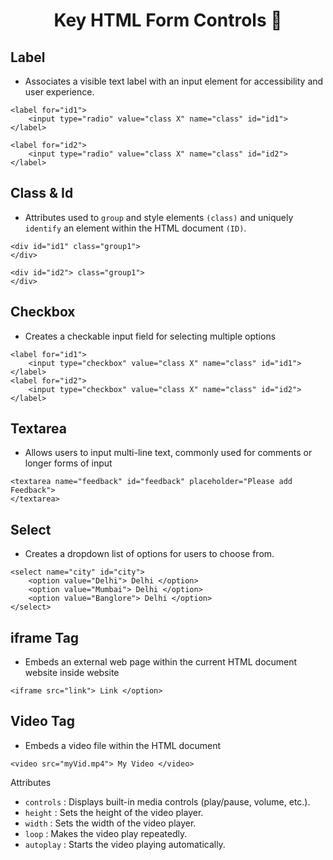 <h1 align="center">  Key HTML Form Controls 🚀</h1>

## Label
- Associates a visible text label with an input element for accessibility and user experience.
```
<label for="id1">
    <input type="radio" value="class X" name="class" id="id1">
</label>

<label for="id2">
    <input type="radio" value="class X" name="class" id="id2">
</label>
```

## Class & Id
- Attributes used to ```group``` and style elements ```(class)``` and uniquely ```identify``` an element within the HTML document ```(ID)```.
```
<div id="id1" class="group1">
</div>

<div id="id2"> class="group1">
</div>
```

## Checkbox
- Creates a checkable input field for selecting multiple options
```
<label for="id1">
    <input type="checkbox" value="class X" name="class" id="id1">
</label>
<label for="id2">
    <input type="checkbox" value="class X" name="class" id="id2">
</label>
```

## Textarea
- Allows users to input multi-line text, commonly used for comments or longer forms of input
```
<textarea name="feedback" id="feedback" placeholder="Please add Feedback">
</textarea>
```

## Select
- Creates a dropdown list of options for users to choose from.
```
<select name="city" id="city">
    <option value="Delhi"> Delhi </option>
    <option value="Mumbai"> Delhi </option>
    <option value="Banglore"> Delhi </option>
</select>
```

## iframe Tag
- Embeds an external web page within the current HTML document
website inside website
```
<iframe src="link"> Link </option>
```

## Video Tag
- Embeds a video file within the HTML document
```
<video src="myVid.mp4"> My Video </video>
```

Attributes
- ```controls``` : Displays built-in media controls (play/pause, volume, etc.).
- ```height``` : Sets the height of the video player.
- ```width``` : Sets the width of the video player.
- ```loop``` : Makes the video play repeatedly.
- ```autoplay``` : Starts the video playing automatically.


